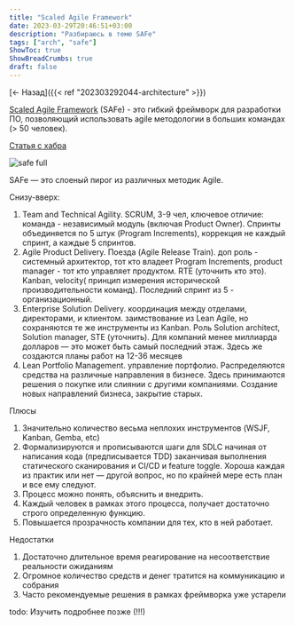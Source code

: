 ```yaml
---
title: "Scaled Agile Framework"
date: 2023-03-29T20:46:51+03:00
description: "Разбираюсь в теме SAFe"
tags: ["arch", "safe"]
ShowToc: true
ShowBreadCrumbs: true
draft: false
---
```


[<- Назад]({{< ref "202303292044-architecture" >}})

[Scaled Agile Framework](https://scaledagileframework.com) (SAFe) - это гибкий фреймворк для разработки ПО, позволяющий использовать agile методологии в больших командах (> 50 человек).

[Статья с хабра](https://habr.com/ru/post/433934/)

![safe full](/safe-full.png)

SAFe — это слоеный пирог из различных методик Agile.

Снизу-вверх:

1. Team and Technical Agility. SCRUM, 3-9 чел, ключевое отличие: команда - независимый модуль (включая Product Owner). Спринты объединяется по 5 штук (Program Increments), коррекция не каждый спринт, а каждые 5 спринтов.
2. Agile Product Delivery. Поезда (Agile Release Train). доп роль - системный архитектор, тот кто владеет Program Increments, product manager - тот кто управляет продуктом.  RTE (уточнить кто это). Kanban, velocity( принцип измерения исторической производительности команд). Последний спринт из 5 - организационный.
3. Enterprise Solution Delivery. координация между отделами, директорами, и клиентом. заимствование из Lean Agile, но сохраняются те же инструменты из Kanban. Роль Solution architect, Solution manager, STE (уточнить). Для компаний менее миллиарда долларов — это может быть самый последний этаж. Здесь же создаются планы работ на 12-36 месяцев
4. Lean Portfolio Management.  управление портфолио. Распределяются средства на различные направления в бизнесе. Здесь принимаются решения о покупке или слиянии с другими компаниями. Создание новых направлений бизнеса, закрытие старых.



Плюсы

1. Значительно количество весьма неплохих инструментов (WSJF, Kanban, Gemba, etc)
2. Формализируются и прописываются шаги для SDLC начиная от написания кода (предписывается TDD) заканчивая выполнения статического сканирования и CI/CD и feature toggle. Хороша каждая из практик или нет — другой вопрос, но по крайней мере есть план и все ему следуют.
3. Процесс можно понять, объяснить и внедрить.
4. Каждый человек в рамках этого процесса, получает достаточно строго определенную функцию.
5. Повышается прозрачность компании для тех, кто в ней работает.

Недостатки

1. Достаточно длительное время реагирование на несоответствие реальности ожиданиям
2. Огромное количество средств и денег тратится на коммуникацию и собрания
3. Часто рекомендуемые решения в рамках фреймворка уже устарели

todo: Изучить подробнее позже (!!!)